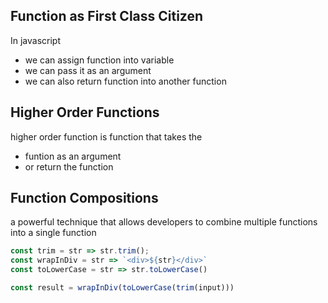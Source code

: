 ## Function as First Class Citizen
In javascript 
- we can assign function into variable
- we can pass it as an argument
- we can also return function into another function

## Higher Order Functions
higher order function is function that takes the 
- funtion as an argument 
- or return the function

## Function Compositions
a powerful technique that allows developers to combine multiple functions into a single function

```javascript
const trim = str => str.trim();
const wrapInDiv = str => `<div>${str}</div>`
const toLowerCase = str => str.toLowerCase()

const result = wrapInDiv(toLowerCase(trim(input)))
```